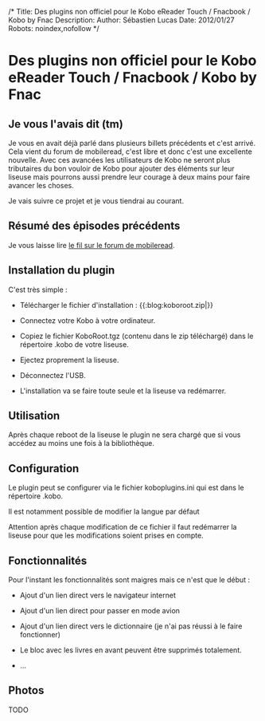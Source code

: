 /*
Title: Des plugins non officiel pour le Kobo eReader Touch / Fnacbook / Kobo by Fnac
Description: 
Author: Sébastien Lucas
Date: 2012/01/27
Robots: noindex,nofollow
*/
# Des plugins non officiel pour le Kobo eReader Touch / Fnacbook / Kobo by Fnac

## Je vous l'avais dit (tm)
Je vous en avait déjà parlé dans plusieurs billets précédents et c'est arrivé. Cela vient du forum de mobileread, c'est libre et donc c'est une excellente nouvelle. Avec ces avancées les utilisateurs de Kobo ne seront plus tributaires du bon vouloir de Kobo pour ajouter des éléments sur leur liseuse mais pourrons aussi prendre leur courage à deux mains pour faire avancer les choses.

Je vais suivre ce projet et je vous tiendrai au courant.


## Résumé des épisodes précédents

Je vous laisse lire [le fil sur le forum de mobileread](http://www.mobileread.com/forums/showthread.php?t=163997).
## Installation du plugin

C'est très simple :

*	Télécharger le fichier d'installation : {{:blog:koboroot.zip|}} 

*	Connectez votre Kobo à votre ordinateur.

*	Copiez le fichier KoboRoot.tgz (contenu dans le zip téléchargé) dans le répertoire .kobo de votre liseuse.

*	Ejectez proprement la liseuse.

*	Déconnectez l'USB.

*	L'installation va se faire toute seule et la liseuse va redémarrer.
## Utilisation

Après chaque reboot de la liseuse le plugin ne sera chargé que si vous accédez au moins une fois à la bibliothèque.
## Configuration

Le plugin peut se configurer via le fichier koboplugins.ini qui est dans le répertoire .kobo.

Il est notamment possible de modifier la langue par défaut

Attention après chaque modification de ce fichier il faut redémarrer la liseuse pour que les modifications soient prises en compte.
## Fonctionnalités

Pour l'instant les fonctionnalités sont maigres mais ce n'est que le début :

*	Ajout d'un lien direct vers le navigateur internet

*	Ajout d'un lien direct pour passer en mode avion

*	Ajout d'un lien direct vers le dictionnaire (je n'ai pas réussi à le faire fonctionner)

*	Le bloc avec les livres en avant peuvent être supprimés totalement.

*	...
## Photos

TODO


